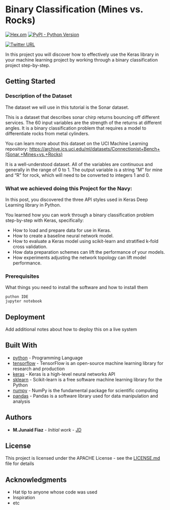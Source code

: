 # Binary Classification (Mines vs. Rocks)

[![Hex.pm](https://img.shields.io/hexpm/l/plug.svg)](https://github.com/junaidfiaz143/Binary-Classification-Mines-vs.-Rocks/blob/master/LICENSE) [![PyPI - Python Version](https://img.shields.io/pypi/pyversions/Django.svg)](https://github.com/junaidfiaz143/Binary-Classification-Mines-vs.-Rocks/blob/master/LICENSE)


[![Twitter URL](https://img.shields.io/twitter/url/http/shields.io.svg?style=social)](https://twitter.com/intent/tweet?text=Binary%20Classification%20using%20multiple%20Keras%20APIs%20model%20https://github.com/junaidfiaz143/Binary-Classification-Mines-vs.-Rocks&&via=junaidfiaz143&hashtags=ML,TF,KERAS,developer)

In this project you will discover how to effectively use the Keras library in your machine learning project by working through a binary classification project step-by-step.

## Getting Started

### Description of the Dataset
The dataset we will use in this tutorial is the Sonar dataset.

This is a dataset that describes sonar chirp returns bouncing off different services. The 60 input variables are the strength of the returns at different angles. It is a binary classification problem that requires a model to differentiate rocks from metal cylinders.

You can learn more about this dataset on the UCI Machine Learning repository:
https://archive.ics.uci.edu/ml/datasets/Connectionist+Bench+(Sonar,+Mines+vs.+Rocks)

It is a well-understood dataset. All of the variables are continuous and generally in the range of 0 to 1. The output variable is a string “M” for mine and “R” for rock, which will need to be converted to integers 1 and 0.

### What we achieved doing this Project for the Navy:
In this post, you discovered the three API styles used in Keras Deep Learning library in Python.

You learned how you can work through a binary classification problem step-by-step with Keras, specifically:

+	How to load and prepare data for use in Keras.
+	How to create a baseline neural network model.
+	How to evaluate a Keras model using scikit-learn and stratified k-fold cross validation.
+	How data preparation schemes can lift the performance of your models.
+	How experiments adjusting the network topology can lift model performance.

### Prerequisites

What things you need to install the software and how to install them

```
puthon IDE
jupyter notebook
```

## Deployment

Add additional notes about how to deploy this on a live system

## Built With

* [python](https://www.python.org/) - Programming Language
* [tensorflow](https://www.tensorflow.org/) - TensorFlow is an open-source machine learning library for research and production
* [keras](https://keras.io/) - Keras is a high-level neural networks API
* [sklearn](http://scikit-learn.org/stable/documentation.html) - Scikit-learn is a free software machine learning library for the Python 
* [numpy](http://www.numpy.org/) - NumPy is the fundamental package for scientific computing
* [pandas](https://pandas.pydata.org/) - Pandas is a software library used for data manipulation and analysis

## Authors

* **M.Junaid Fiaz** - *Initial work* - [JD](https://github.com/junaidfiaz143)
<!-- 
See also the list of [contributors](https://github.com/your/project/contributors) who participated in this project. -->

## License

This project is licensed under the APACHE License - see the [LICENSE.md](LICENSE.md) file for details

## Acknowledgments

* Hat tip to anyone whose code was used
* Inspiration
* etc

